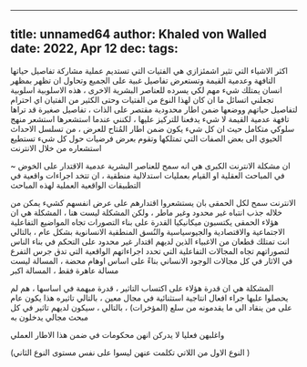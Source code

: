 
---
title: unnamed64
author: Khaled von Walled
date: 2022, Apr 12
dec:
tags:
---
اكثر الاشياء التي تثير اشمئزازي هي الفتيات التي تستديم عملية مشاركة تفاصيل حياتها التافهة وعدمية القيمة وتستعرض تفاصيل غبية على الجميع وتحاول ان تظهر بمظهر انسان يمتلك شيء مهم لكي يسرده للعناصر البشرية الاخرى ، هذه الاسلوبية اسلوبية تجعلني اتسائل ما ان كان لهذا النوع من الفتيات وحتى الكثير من الفتيان اي احترام لتفاصيل حياتهم ووضعها ضمن اطار محدودية مقتصر على الذات ، تفاصيل صغيرة قد تراها تافهة عدمية القيمة لا شيء يدفعنا للتركيز عليها ، لكنني عندما استشعرها استشعر منهج سلوكي متكامل حيث ان كل شيء يكون ضمن اطار المُتاح للعرض ، من تسلسل الاحداث الحيوي الى بعض الصفات التي تمتلكها وتقوم بعرض فرضيات حول كل شيء تستطيع استشعاره من خلال الانترنت

~ ان مشكلة الانترنت الكبرى هي انه سمح للعناصر البشرية عدمية الاقتدار على الخوض في المباحث العقلية او القيام بعمليات استدلالية منطقية ،  ان تتخد اجراءات واقعية في التطبيقات الواقعية العملية لهذه المباحث

الانترنت سمح لكل الحمقى بان يستشعروا اقتدارهم على عرض انفسهم كشيء يمكن من خلاله جذب انتباه غير محدود وغير ماطر ، ولكن المشكلة ليست هنا ، المشكلة هي ان هؤلاء الحمقى يكتسبون ميكانيكيا القدرة على بناء التصورات تجاه المواضيع التفاعلية الاجتماعية والاقتصادية والجيوسياسية والنُسق المنطقية الانسانوية بشكل عام ، بالتالي انت تمتلك قطعان من الاغبياء الذين لديهم اقتدار غير محدود على التحكم في بناء الناس لتصوراتهم تجاه المجالات التفاعلية التي تحدد اجراءاتهم الواقعية التي تدق جرس التفرع في الاثار في كل مجالات الوجود الانساني بناءً على اساس اوهام محضة ، المسالة ليست مسالة عاهرة فقط ، المسالة اكبر


المشكلة هي ان قدرة هؤلاء على اكتساب التاثير ، قدرة مبهمة في اساسها ، هم لم يحصلوا عليها جراء افعال انتاجية استثنائية في مجال معين ، بالتالي تاثيره هذا يكون عام على من ينقاد الى ما يقدمونه من سلع (المؤخرات) ، بالتالي ، سيكون لديهم تاثير في كل مبحث مجالي يدخلون به


واغلبهن فعليا لا يدركن انهن محكومات في ضمن هذا الاطار العملي


(النوع الاول من اللاتي تكلمت عنهن ليسوا على نفس مستوى النوع الثاني )


